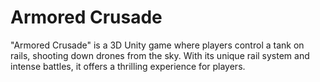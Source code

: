 # Armored Crusade
"Armored Crusade" is a 3D Unity game where players control a tank on rails, shooting down drones from the sky. With its unique rail system and intense battles, it offers a thrilling experience for players.
